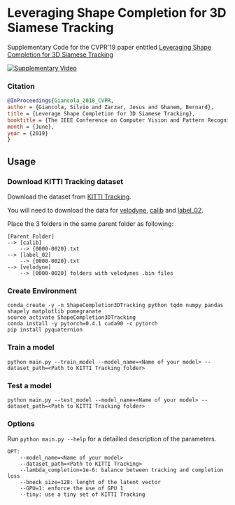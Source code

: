# Leveraging Shape Completion for 3D Siamese Tracking

Supplementary Code for the CVPR'19 paper entitled [Leveraging Shape Completion for 3D Siamese Tracking](https://arxiv.org/pdf/1903.01784.pdf)

[![Supplementary Video](https://img.youtube.com/vi/2-NAaWSSrGA/0.jpg)](https://www.youtube.com/watch?v=2-NAaWSSrGA "Supplementary Video")

### Citation

```bibtex
@InProceedings{Giancola_2018_CVPR,
author = {Giancola, Silvio and Zarzar, Jesus and Ghanem, Bernard},
title = {Leverage Shape Completion for 3D Siamese Tracking},
booktitle = {The IEEE Conference on Computer Vision and Pattern Recognition (CVPR)},
month = {June},
year = {2019}
}
```

## Usage

### Download KITTI Tracking dataset

Download the dataset from [KITTI Tracking](http://www.cvlibs.net/datasets/kitti/eval_tracking.php).

You will need to download the data for
[velodyne](http://www.cvlibs.net/download.php?file=data_tracking_velodyne.zip), 
[calib](http://www.cvlibs.net/download.php?file=data_tracking_calib.zip) and
[label_02](http://www.cvlibs.net/download.php?file=data_tracking_label_2.zip).

Place the 3 folders in the same parent folder as following:
```
[Parent Folder]
--> [calib]
    --> {0000-0020}.txt
--> [label_02]
    --> {0000-0020}.txt
--> [velodyne]
    --> [0000-0020] folders with velodynes .bin files
```

### Create Environment

```
conda create -y -n ShapeCompletion3DTracking python tqdm numpy pandas shapely matplotlib pomegranate
source activate ShapeCompletion3DTracking
conda install -y pytorch=0.4.1 cuda90 -c pytorch
pip install pyquaternion
```

### Train a model

`python main.py --train_model --model_name=<Name of your model> --dataset_path=<Path to KITTI Tracking folder>`

### Test a model

`python main.py --test_model --model_name=<Name of your model> --dataset_path=<Path to KITTI Tracking folder>`

### Options

Run `python main.py --help` for a detailled description of the parameters.

```
OPT:
    --model_name=<Name of your model>
    --dataset_path=<Path to KITTI Tracking>
    --lambda_completion=1e-6: balance between tracking and completion loss
    --bneck_size=128: lenght of the latent vector
    --GPU=1: enforce the use of GPU 1 
    --tiny: use a tiny set of KITTI Tracking
```